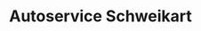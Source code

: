 ---
title: "Autoservice Schweikart"
url: /kelsterbach/autoservice-schweikart/
shop: Autowerkstatt
---
